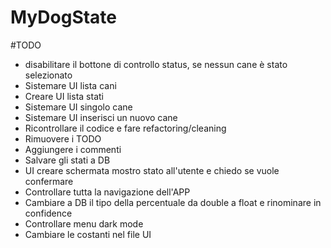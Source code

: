 # MyDogState
#TODO
- disabilitare il bottone di controllo status, se nessun cane è stato selezionato
- Sistemare UI lista cani
- Creare UI lista stati 
- Sistemare UI singolo cane
- Sistemare UI inserisci un nuovo cane
- Ricontrollare il codice e fare refactoring/cleaning
- Rimuovere i TODO
- Aggiungere i commenti
- Salvare gli stati a DB
- UI creare schermata mostro stato all'utente e chiedo se vuole confermare
- Controllare tutta la navigazione dell'APP
- Cambiare a DB il tipo della percentuale da double a float e rinominare in confidence
- Controllare menu dark mode
- Cambiare le costanti nel file UI
